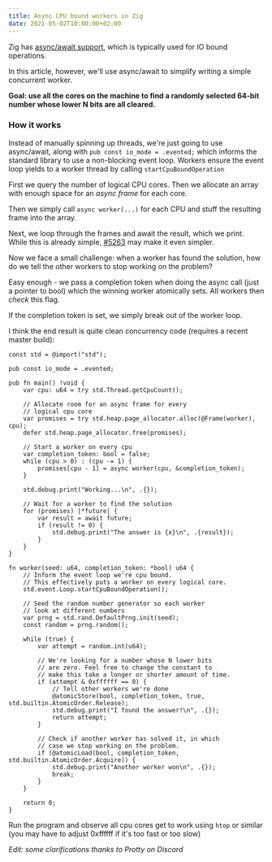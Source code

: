 ```yaml
---
title: Async CPU bound workers in Zig
date: 2021-05-02T10:00:00+02:00
---
```


Zig has [async/await support](https://ziglang.org/documentation/0.7.1/#Async-and-Await), which is typically used for IO bound operations.

In this article, however, we'll use async/await to simplify writing a simple concurrent worker.

**Goal: use all the cores on the machine to find a randomly selected 64-bit number whose lower N bits are all cleared.**

### How it works
Instead of manually spinning up threads, we're just going to use async/await, along with `pub const io_mode = .evented;` which informs the standard library to use a non-blocking event loop. Workers ensure the event loop yields to a worker thread by calling `startCpuBoundOperation`

First we query the number of logical CPU cores. Then we allocate an array with enough space for an *async frame* for each core.

Then we simply call `async worker(...)` for each CPU and stuff the resulting frame into the array.

Next, we loop through the frames and await the result, which we print. While this is already simple, [#5263](https://github.com/ziglang/zig/issues/5263) may make it even simpler.

Now we face a small challenge: when a worker has found the solution, how do we tell the other workers to stop working on the problem?

Easy enough - we pass a completion token when doing the async call (just a pointer to bool) which the winning worker atomically sets. All workers then *check* this flag. 

If the completion token is set, we simply break out of the worker loop.

I think the end result is quite clean concurrency code (requires a recent master build):

```zig
const std = @import("std");

pub const io_mode = .evented;

pub fn main() !void {
    var cpu: u64 = try std.Thread.getCpuCount();

    // Allocate room for an async frame for every 
    // logical cpu core
    var promises = try std.heap.page_allocator.alloc(@Frame(worker), cpu);
    defer std.heap.page_allocator.free(promises);

    // Start a worker on every cpu
    var completion_token: bool = false;
    while (cpu > 0) : (cpu -= 1) {
        promises[cpu - 1] = async worker(cpu, &completion_token);
    }

    std.debug.print("Working...\n", .{});

    // Wait for a worker to find the solution
    for (promises) |*future| {
        var result = await future;
        if (result != 0) {
            std.debug.print("The answer is {x}\n", .{result});
        }
    }
}

fn worker(seed: u64, completion_token: *bool) u64 {
    // Inform the event loop we're cpu bound. 
    // This effectively puts a worker on every logical core.
    std.event.Loop.startCpuBoundOperation();

    // Seed the random number generator so each worker
    // look at different numbers
    var prng = std.rand.DefaultPrng.init(seed);
    const random = prng.random();

    while (true) {
        var attempt = random.int(u64);

        // We're looking for a number whose N lower bits 
        // are zero. Feel free to change the constant to 
        // make this take a longer or shorter amount of time.
        if (attempt & 0xffffff == 0) {
            // Tell other workers we're done
            @atomicStore(bool, completion_token, true, std.builtin.AtomicOrder.Release);
            std.debug.print("I found the answer!\n", .{});
            return attempt;
        }

        // Check if another worker has solved it, in which
        // case we stop working on the problem.
        if (@atomicLoad(bool, completion_token, std.builtin.AtomicOrder.Acquire)) {
            std.debug.print("Another worker won\n", .{});
            break;
        }
    }

    return 0;
}
```

Run the program and observe all cpu cores get to work using `htop` or similar (you may have to adjust 0xffffff if it's too fast or too slow)

*Edit: some clarifications thanks to Protty on Discord*
